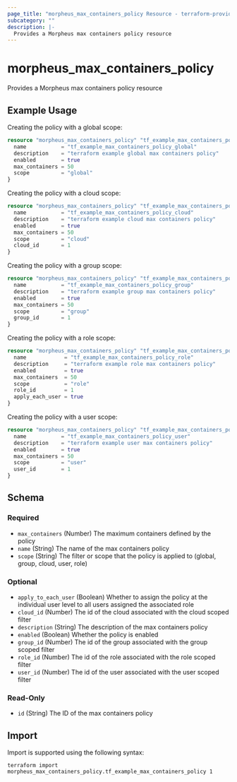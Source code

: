```yaml
---
page_title: "morpheus_max_containers_policy Resource - terraform-provider-morpheus"
subcategory: ""
description: |-
  Provides a Morpheus max containers policy resource
---
```


# morpheus_max_containers_policy

Provides a Morpheus max containers policy resource

## Example Usage

Creating the policy with a global scope:

```terraform
resource "morpheus_max_containers_policy" "tf_example_max_containers_policy_global" {
  name           = "tf_example_max_containers_policy_global"
  description    = "terraform example global max containers policy"
  enabled        = true
  max_containers = 50
  scope          = "global"
}
```

Creating the policy with a cloud scope:

```terraform
resource "morpheus_max_containers_policy" "tf_example_max_containers_policy_cloud" {
  name           = "tf_example_max_containers_policy_cloud"
  description    = "terraform example cloud max containers policy"
  enabled        = true
  max_containers = 50
  scope          = "cloud"
  cloud_id       = 1
}
```

Creating the policy with a group scope:

```terraform
resource "morpheus_max_containers_policy" "tf_example_max_containers_policy_group" {
  name           = "tf_example_max_containers_policy_group"
  description    = "terraform example group max containers policy"
  enabled        = true
  max_containers = 50
  scope          = "group"
  group_id       = 1
}
```

Creating the policy with a role scope:

```terraform
resource "morpheus_max_containers_policy" "tf_example_max_containers_policy_role" {
  name            = "tf_example_max_containers_policy_role"
  description     = "terraform example role max containers policy"
  enabled         = true
  max_containers  = 50
  scope           = "role"
  role_id         = 1
  apply_each_user = true
}
```

Creating the policy with a user scope:

```terraform
resource "morpheus_max_containers_policy" "tf_example_max_containers_policy_user" {
  name           = "tf_example_max_containers_policy_user"
  description    = "terraform example user max containers policy"
  enabled        = true
  max_containers = 50
  scope          = "user"
  user_id        = 1
}
```

<!-- schema generated by tfplugindocs -->
## Schema

### Required

- `max_containers` (Number) The maximum containers defined by the policy
- `name` (String) The name of the max containers policy
- `scope` (String) The filter or scope that the policy is applied to (global, group, cloud, user, role)

### Optional

- `apply_to_each_user` (Boolean) Whether to assign the policy at the individual user level to all users assigned the associated role
- `cloud_id` (Number) The id of the cloud associated with the cloud scoped filter
- `description` (String) The description of the max containers policy
- `enabled` (Boolean) Whether the policy is enabled
- `group_id` (Number) The id of the group associated with the group scoped filter
- `role_id` (Number) The id of the role associated with the role scoped filter
- `user_id` (Number) The id of the user associated with the user scoped filter

### Read-Only

- `id` (String) The ID of the max containers policy

## Import

Import is supported using the following syntax:

```shell
terraform import morpheus_max_containers_policy.tf_example_max_containers_policy 1
```

